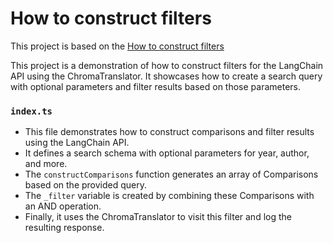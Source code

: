 # How to construct filters

This project is based on the [How to construct filters](https://js.langchain.com/docs/how_to/query_constructing_filters/)

This project is a demonstration of how to construct filters for the LangChain API using the ChromaTranslator. It showcases how to create a search query with optional parameters and filter results based on those parameters.

### `index.ts`

- This file demonstrates how to construct comparisons and filter results using the LangChain API.
- It defines a search schema with optional parameters for year, author, and more.
- The `constructComparisons` function generates an array of Comparisons based on the provided query.
- The `_filter` variable is created by combining these Comparisons with an AND operation.
- Finally, it uses the ChromaTranslator to visit this filter and log the resulting response.
